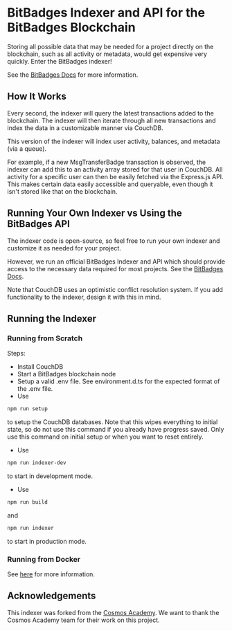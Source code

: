 # BitBadges Indexer and API for the BitBadges Blockchain
Storing all possible data that may be needed for a project directly on the blockchain, such as all activity or metadata, would get expensive very quickly. Enter the BitBadges indexer!

See the [BitBadges Docs](
    https://docs.bitbadges.io/overview
) for more information.

## How It Works
Every second, the indexer will query the latest transactions added to the blockchain. The indexer will then iterate through all new transactions and index the data in a customizable manner via CouchDB. 

This version of the indexer will index user activity, balances, and metadata (via a queue).

For example, if a new MsgTransferBadge transaction is observed, the indexer can add this to an activity array stored for that user in CouchDB. All activity for a specific user can then be easily fetched via the Express.js API. This makes certain data easily accessible and queryable, even though it isn't stored like that on the blockchain.

## Running Your Own Indexer vs Using the BitBadges API
The indexer code is open-source, so feel free to run your own indexer and customize it as needed for your project. 

However, we run an official BitBadges Indexer and API which should provide access to the necessary data required for most projects. See the [BitBadges Docs](
    https://docs.bitbadges.io/overview
).

Note that CouchDB uses an optimistic conflict resolution system. If you add functionality to the indexer, design it with this in mind.

## Running the Indexer
### Running from Scratch
Steps:
- Install CouchDB
- Start a BitBadges blockchain node
- Setup a valid .env file. See environment.d.ts for the expected format of the .env file.
- Use 
```bash
npm run setup
``` 
to setup the CouchDB databases. Note that this wipes everything to initial state, so do not use this command if you already have progress saved. Only use this command on initial setup or when you want to reset entirely.
- Use 
```bash
npm run indexer-dev
```
to start in development mode.
- Use 
```bash
npm run build
```
and 
```bash
npm run indexer
``` 
to start in production mode.

### Running from Docker
See [here](https://github.com/bitbadges/bitbadges-docker) for more information.

## Acknowledgements
This indexer was forked from the [Cosmos Academy](
    https://github.com/cosmos/academy-checkers-ui
). We want to thank the Cosmos Academy team for their work on this project.